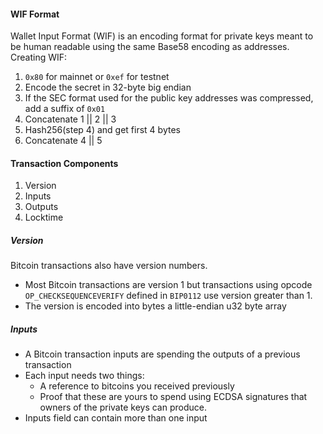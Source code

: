 #### WIF Format
Wallet Input Format (WIF) is an encoding format for private keys meant to be human readable using the same Base58 encoding as addresses.
Creating WIF:
1. `0x80` for mainnet or `0xef` for testnet
2. Encode the secret in 32-byte big endian
3. If the SEC format used for the public key addresses was compressed, add a suffix of `0x01`
4. Concatenate 1 || 2 || 3
5. Hash256(step 4) and get first 4 bytes
6. Concatenate 4 || 5


#### Transaction Components
1. Version
2. Inputs
3. Outputs
4. Locktime

##### Version
Bitcoin transactions also have version numbers.
- Most Bitcoin transactions are version 1 but transactions using opcode `OP_CHECKSEQUENCEVERIFY` defined in `BIP0112` use version greater than 1.
- The version is encoded into bytes a little-endian u32 byte array

##### Inputs
- A Bitcoin transaction inputs are spending the outputs of a previous transaction
- Each input needs two things:
  - A reference to bitcoins you received previously
  - Proof that these are yours to spend using ECDSA signatures that owners of the private keys can produce.
- Inputs field can contain more than one input